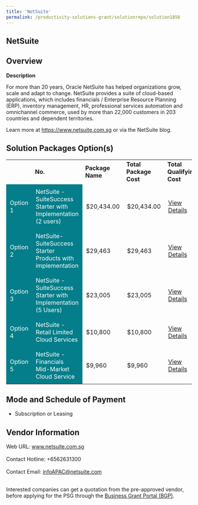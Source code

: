 ```yaml
---
title: 'NetSuite'
permalink: /productivity-solutions-grant/solutionrepo/solution1856
---
```


## NetSuite

## Overview

**Description**

For more than 20 years, Oracle NetSuite has helped organizations grow, scale and adapt to change. NetSuite provides a suite of cloud-based applications, which includes financials / Enterprise Resource Planning (ERP), inventory management, HR, professional services automation and omnichannel commerce, used by more than 22,000 customers in 203 countries and dependent territories.

Learn more at https://www.netsuite.com.sg or via the NetSuite blog.

## Solution Packages Option(s)

<table>
<th>
<td><b>No.</b></td>
<td><b>Package Name</b></td>
<td><b>Total Package Cost</b></td>
<td><b>Total Qualifying Cost</b></td>
<td><b>Solution Details</b></td>
</th>
<tr>
<td style='padding: 10px; background-color: #037E8A; color: #FFFFFF;'>Option 1</td>
<td style='padding: 10px; background-color: #037E8A; color: #FFFFFF;'>NetSuite - SuiteSuccess Starter with Implementation (2 users)</td>
<td style='padding: 10px;'>$20,434.00</td>
<td style='padding: 10px;'>$20,434.00</td>
<td style='padding: 10px;'><a href='https://www.gobusiness.gov.sg/images/psg/Desensitised_Oracle_Annex_3_CR_wef_5_May_2022_Part_12.pdf' target='_blank'>View Details</a></td>
</tr>
<tr>
<td style='padding: 10px; background-color: #037E8A; color: #FFFFFF;'>Option 2</td>
<td style='padding: 10px; background-color: #037E8A; color: #FFFFFF;'>NetSuite- SuiteSuccess Starter Products with implementation</td>
<td style='padding: 10px;'>$29,463</td>
<td style='padding: 10px;'>$29,463</td>
<td style='padding: 10px;'><a href='https://www.gobusiness.gov.sg/images/psg/Desensitised_Oracle_Annex_3_CR_wef_5_May_2022_Part_34.pdf' target='_blank'>View Details</a></td>
</tr>
<tr>
<td style='padding: 10px; background-color: #037E8A; color: #FFFFFF;'>Option 3</td>
<td style='padding: 10px; background-color: #037E8A; color: #FFFFFF;'>NetSuite - SuiteSuccess Starter with Implementation (5 Users)</td>
<td style='padding: 10px;'>$23,005</td>
<td style='padding: 10px;'>$23,005</td>
<td style='padding: 10px;'><a href='https://www.gobusiness.gov.sg/images/psg/Desensitised_Oracle_Annex_3_CR_wef_5_May_2022_Part_56.pdf' target='_blank'>View Details</a></td>
</tr>
<tr>
<td style='padding: 10px; background-color: #037E8A; color: #FFFFFF;'>Option 4</td>
<td style='padding: 10px; background-color: #037E8A; color: #FFFFFF;'>NetSuite - Retail Limited Cloud Services</td>
<td style='padding: 10px;'>$10,800</td>
<td style='padding: 10px;'>$10,800</td>
<td style='padding: 10px;'><a href='https://www.gobusiness.gov.sg/images/psg/Desensitised_Oracle_Annex_3_CR_wef_5_May_2022_Part_78.pdf' target='_blank'>View Details</a></td>
</tr>
<tr>
<td style='padding: 10px; background-color: #037E8A; color: #FFFFFF;'>Option 5</td>
<td style='padding: 10px; background-color: #037E8A; color: #FFFFFF;'>NetSuite - Financials Mid-Market Cloud Service</td>
<td style='padding: 10px;'>$9,960</td>
<td style='padding: 10px;'>$9,960</td>
<td style='padding: 10px;'><a href='https://www.gobusiness.gov.sg/images/psg/Desensitised_Oracle_Annex_3_CR_wef_5_May_2022_Part_9.pdf' target='_blank'>View Details</a></td>
</tr>
</table>

## Mode and Schedule of Payment

 - Subscription or Leasing

## Vendor Information

 Web URL: www.netsuite.com.sg <br><br>Contact Hotline: +6562631300 <br><br>Contact Email: infoAPAC@netsuite.com <br><br>

Interested companies can get a quotation from the pre-approved vendor, before applying for the PSG through the <a href='https://www.businessgrants.gov.sg/' target='_blank' rel='noopener'>Business Grant Portal (BGP)</a>.

<script src="/jquery/resize-tables.js"></script>
